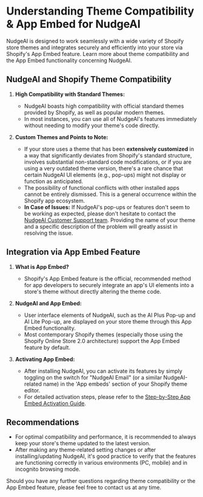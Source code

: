 # Understanding Theme Compatibility & App Embed for NudgeAI

NudgeAI is designed to work seamlessly with a wide variety of Shopify store themes and integrates securely and efficiently into your store via Shopify's App Embed feature. Learn more about theme compatibility and the App Embed functionality concerning NudgeAI.

## NudgeAI and Shopify Theme Compatibility

1.  **High Compatibility with Standard Themes:**
    *   NudgeAI boasts high compatibility with official standard themes provided by Shopify, as well as popular modern themes.
    *   In most instances, you can use all of NudgeAI's features immediately without needing to modify your theme's code directly.

2.  **Custom Themes and Points to Note:**
    *   If your store uses a theme that has been **extensively customized** in a way that significantly deviates from Shopify's standard structure, involves substantial non-standard code modifications, or if you are using a very outdated theme version, there's a rare chance that certain NudgeAI UI elements (e.g., pop-ups) might not display or function as anticipated.
    *   The possibility of functional conflicts with other installed apps cannot be entirely dismissed. This is a general occurrence within the Shopify app ecosystem.
    *   **In Case of Issues:** If NudgeAI's pop-ups or features don't seem to be working as expected, please don't hesitate to contact the [NudgeAI Customer Support team](../../support/contacting-support.md). Providing the name of your theme and a specific description of the problem will greatly assist in resolving the issue.

## Integration via App Embed Feature

1.  **What is App Embed?**
    *   Shopify's App Embed feature is the official, recommended method for app developers to securely integrate an app's UI elements into a store's theme without directly altering the theme code.

2.  **NudgeAI and App Embed:**
    *   User interface elements of NudgeAI, such as the AI Plus Pop-up and AI Lite Pop-up, are displayed on your store theme through this App Embed functionality.
    *   Most contemporary Shopify themes (especially those using the Shopify Online Store 2.0 architecture) support the App Embed feature by default.

3.  **Activating App Embed:**
    *   After installing NudgeAI, you can activate its features by simply toggling on the switch for "NudgeAI Email" (or a similar NudgeAI-related name) in the 'App embeds' section of your Shopify theme editor.
    *   For detailed activation steps, please refer to the [Step-by-Step App Embed Activation Guide](./activating-app-embed.md).

## Recommendations

*   For optimal compatibility and performance, it is recommended to always keep your store's theme updated to the latest version.
*   After making any theme-related setting changes or after installing/updating NudgeAI, it's good practice to verify that the features are functioning correctly in various environments (PC, mobile) and in incognito browsing mode.

Should you have any further questions regarding theme compatibility or the App Embed feature, please feel free to contact us at any time. 